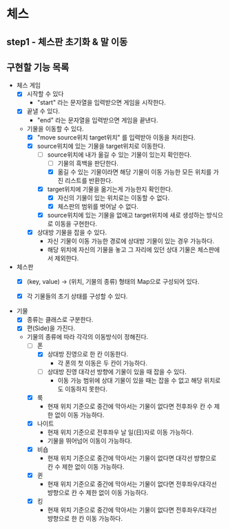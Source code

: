 # 체스

## step1 - 체스판 초기화 & 말 이동

## 구현할 기능 목록


- 체스 게임
  - [x] 시작할 수 있다
    - "start" 라는 문자열을 입력받으면 게임을 시작한다.
  - [x] 끝낼 수 있다.
    - "end" 라는 문자열을 입력받으면 게임을 끝낸다.
  - 기물을 이동할 수 있다.
    - [x] "move source위치 target위치" 를 입력받아 이동을 처리한다.
    - [x] source위치에 있는 기물을 target위치로 이동한다.
      - [ ] source위치에 내가 옮길 수 있는 기물이 있는지 확인한다.
        - [ ] 기물의 흑백을 판단한다.
        - [x] 옮길 수 있는 기물이라면 해당 기물이 이동 가능한 모든 위치를 가진 리스트를 반환한다.
      - [x] target위치에 기물을 옮기는게 가능한지 확인한다.
        - [x] 자신의 기물이 있는 위치로는 이동할 수 없다.
        - [x] 체스판의 범위를 벗어날 수 없다.
      - [x] source위치에 있는 기물을 없애고 target위치에 새로 생성하는 방식으로 이동을 구현한다.
    - [x] 상대방 기물을 잡을 수 있다.
      - 자신 기물이 이동 가능한 경로에 상대방 기물이 있는 경우 가능하다.
      - 해당 위치에 자신의 기물을 놓고 그 자리에 있던 상대 기물은 체스판에서 제외한다.
      

- 체스판
  - [x] (key, value) -> (위치, 기물의 종류) 형태의 Map으로 구성되어 있다.
  - [x] 각 기물들의 초기 상태를 구성할 수 있다.


- 기물
  - [x] 종류는 클래스로 구분한다.
  - [x] 편(Side)을 가진다.
  - 기물의 종류에 따라 각각의 이동방식이 정해진다.
    - [ ] 폰
      - [x] 상대방 진영으로 한 칸 이동한다.
        - 각 폰의 첫 이동은 두 칸이 가능하다.
      - [ ] 상대방 진영 대각선 방향에 기물이 있을 때 잡을 수 있다.
        - 이동 가능 범위에 상대 기물이 있을 때는 잡을 수 없고 해당 위치로도 이동하지 못한다.
    - [x] 룩
      - 현재 위치 기준으로 중간에 막아서는 기물이 없다면 전후좌우 칸 수 제한 없이 이동 가능하다.
    - [x] 나이트
      - 현재 위치 기준으로 전후좌우 날 일(日)자로 이동 가능하다.
      - 기물을 뛰어넘어 이동이 가능하다.
    - [x] 비숍
      - 현재 위치 기준으로 중간에 막아서는 기물이 없다면 대각선 뱡향으로 칸 수 제한 없이 이동 가능하다.
    - [x] 퀸
      - 현재 위치 기준으로 중간에 막아서는 기물이 없다면 전후좌우/대각선 뱡향으로 칸 수 제한 없이 이동 가능하다.
    - [x] 킹
      - 현재 위치 기준으로 중간에 막아서는 기물이 없다면 전후좌우/대각선 뱡향으로 한 칸 이동 가능하다.
